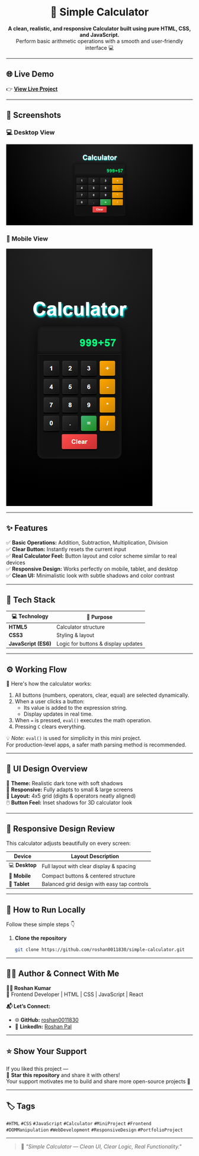 <h1 align="center">🧮 Simple Calculator</h1>

<p align="center">
  <b>A clean, realistic, and responsive Calculator built using pure HTML, CSS, and JavaScript.</b><br/>
  Perform basic arithmetic operations with a smooth and user-friendly interface 💻
</p>

---

## 🌐 Live Demo  
👉 **[View Live Project](https://roshan0011830.github.io/simple-calculator/)**  

---

## 📸 Screenshots  

### 💻 Desktop View  
![Desktop Screenshot](./images/desktop.png)

### 📱 Mobile View  
![Mobile Screenshot](./images/mobile.png)

---

## ✨ Features  

✅ **Basic Operations:** Addition, Subtraction, Multiplication, Division  
✅ **Clear Button:** Instantly resets the current input  
✅ **Real Calculator Feel:** Button layout and color scheme similar to real devices  
✅ **Responsive Design:** Works perfectly on mobile, tablet, and desktop  
✅ **Clean UI:** Minimalistic look with subtle shadows and color contrast  

---

## 🧩 Tech Stack  

| 💻 Technology | 🔧 Purpose |
|----------------|------------|
| **HTML5** | Calculator structure |
| **CSS3** | Styling & layout |
| **JavaScript (ES6)** | Logic for buttons & display updates |

---

## ⚙️ Working Flow  

🧠 Here's how the calculator works:  

1. All buttons (numbers, operators, clear, equal) are selected dynamically.  
2. When a user clicks a button:  
   - Its value is added to the expression string.  
   - Display updates in real time.  
3. When `=` is pressed, `eval()` executes the math operation.  
4. Pressing `C` clears everything.  

💡 *Note:* `eval()` is used for simplicity in this mini project.  
For production-level apps, a safer math parsing method is recommended.

---

## 🎨 UI Design Overview  

🎨 **Theme:** Realistic dark tone with soft shadows  
📱 **Responsive:** Fully adapts to small & large screens  
🔢 **Layout:** 4x5 grid (digits & operators neatly aligned)  
🖱️ **Button Feel:** Inset shadows for 3D calculator look  

---

## 📲 Responsive Design Review  

This calculator adjusts beautifully on every screen:  

| Device | Layout Description |
|---------|--------------------|
| 💻 **Desktop** | Full layout with clear display & spacing |
| 📱 **Mobile** | Compact buttons & centered structure |
| 🧭 **Tablet** | Balanced grid design with easy tap controls |

---

## 🚀 How to Run Locally  

Follow these simple steps 👇  

1. **Clone the repository**  
   ```bash
   git clone https://github.com/roshan0011830/simple-calculator.git

---

## 👨‍💻 Author & Connect With Me  

**👨‍💻 Roshan Kumar**  
💼 Frontend Developer | HTML | CSS | JavaScript | React  

**📬 Let’s Connect:**  
- 🌐 **GitHub:** [roshan0011830](https://github.com/roshan0011830)  
- 💼 **LinkedIn:** [Roshan Pal](https://www.linkedin.com/in/roshan-pal-19391628b/)  

---

## ⭐ Show Your Support  

If you liked this project —  
🌟 **Star this repository** and share it with others!  
Your support motivates me to build and share more open-source projects 🚀  

---

## 🏷️ Tags  

`#HTML` `#CSS` `#JavaScript` `#Calculator` `#MiniProject` `#Frontend` `#DOMManipulation` `#WebDevelopment` `#ResponsiveDesign` `#PortfolioProject`

---

> 🧮 *"Simple Calculator — Clean UI, Clear Logic, Real Functionality."*




